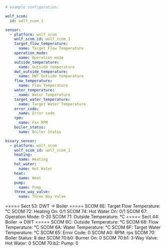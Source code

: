 ```yaml
# example configuration:

wolf_scom:
  id: wolf_scom_1

sensor:
  - platform: wolf_scom
    wolf_scom_id: wolf_scom_1
    target_flow_temperature:
      name: Target Flow Temperature
    operation_mode:
      name: Operation mode
    outside_temperature:
      name: Outside temperature
    dwt_outside_temperature:
      name: DWT Outside temperature
    flow_temperature:
      name: Flow Temperature
    water_temperature:
      name: Water Temperature
    target_water_temperature:
      name: Target Water Temperature
    error_code:
      name: Error code
    rpm:
      name: Fan RPM
    boiler_status:
      name: Boiler Status

binary_sensor:
  - platform: wolf_scom
    wolf_scom_id: wolf_scom_1
    heating:
      name: Heating
    hot_water:
      name: Hot Water
    heat:
      name: Heat
    pump:
      name: Pump
    three_way_valve:
      name: Three Way Valve
```

===== Sect 53: DWT -> Boiler =====
SCOM 6E: Target Flow Temperature: °C
SCOM 72: Heating On: 0/1
SCOM 74: Hot Water On: 0/1
SCOM 67: Operation Mode: 0-20
SCOM 71: Outside Temperature: °C
===== Sect 44: Boiler -> DWT =====
SCOM 6C: Outside Temperature: °C
SCOM 68: Flow Temperature: °C
SCOM 6A: Water Temperature: °C
SCOM 6F: Target Water Temperature: °C
SCOM 65: Error Code: 0
SCOM A0: RPM: rps
SCOM 70: Boiler Status: 8 dez
SCOM 70:b0: Burner On: 0
SCOM 70:b1: 3-Way Valve: Hot Water: 0
SCOM 70:b2: Pump: 0